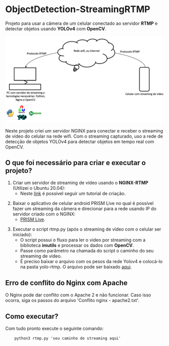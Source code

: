 # ObjectDetection-StreamingRTMP
Projeto para usar a câmera de um celular conectado ao servidor **RTMP** e detectar objetos usando **YOLOv4** com **OpenCV**.

![](image/nginx-rtmp.png)

Neste projeto criei um servidor NGINX para conectar e receber o streaming de vídeo do celular na rede wifi. Com o streaming capturado, uso a rede de detecção de objetos YOLOv4 para detectar objetos em tempo real com OpenCV.

## O que foi necessário para criar e executar o projeto?

1. Criar um servidor de streaming de vídeo usando o **NGINX-RTMP** (Utilizei o Ubuntu 20.04):
    - Neste [link](https://www.digitalocean.com/community/tutorials/how-to-set-up-a-video-streaming-server-using-nginx-rtmp-on-ubuntu-20-04) é possível seguir um tutorial de criação.
>

2. Baixar o aplicativo de celular android PRISM Live no qual é possível fazer um streaming da câmera e direcionar para a rede usando IP do servidor criado com o NGINX:
    - [PRISM Live](https://prismlive.com/en_us/mapp/).
>

3. Executar o script rtmp.py (após o streaming de vídeo com o celular ser iniciado):
    - O script possui o fluxo para ler o video por streaming com a biblioteca **imutils** e processar os dados com **OpenCV**.
    - Passe como parâmetro na chamada do script o caminho do seu streaming de vídeo.
    - É preciso baixar o arquivo com os pesos da rede Yolov4 e colocá-lo na pasta yolo-rtmp. O arquivo pode ser baixado [aqui](https://drive.google.com/file/d/1aed2iucZyqhB9fHyDo3a3dOzvbVYLzt-/view?usp=sharing).

## Erro de conflito do Nginx com Apache
O Nginx pode dar conflito com o Apache 2 e não funcionar. Caso isso ocorra, siga os passos do arquivo 'Conflito nginx - apache2.txt'. 

## Como executar?
Com tudo pronto execute o seguinte comando:

        python3 rtmp.py 'seu caminho de streaming aqui'

